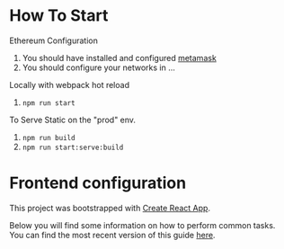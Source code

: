 How To Start
==

Ethereum Configuration

1. You should have installed and configured [metamask](https://metamask.io/)
1. You should configure your networks in ...

Locally with webpack hot reload
1. `npm run start`

To Serve Static on the "prod" env.
1. `npm run build`
1. `npm run start:serve:build`


Frontend configuration
==
This project was bootstrapped with [Create React App](https://github.com/facebookincubator/create-react-app).

Below you will find some information on how to perform common tasks.<br>
You can find the most recent version of this guide [here](https://github.com/facebookincubator/create-react-app/blob/master/packages/react-scripts/template/README.md).
